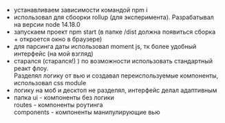 - устанавливаем зависимости командой npm i
- использовал для сбоорки rollup (для эксперимента). Разрабатывал на версии node 14.18.0
- запускаем проект npm start (в папке /dist должна появиться сборка + откроется окно в браузере)
- для парсинга даты использовал moment js, тк более удобный интерфейс (на мой взгляд)
- старался (старался!) ) по возможности использовать стандартный реакт флоу. \
  Разделял логику от вью и создавал переиспользуемые компоненты, использовал css module
- логику на моб и десктоп не разделял, интерфейс делал адаптивным
- папка ui - компоненты без логики\
  routes - компоненты роутинга\
  components - компоненты манипулирующие вью
